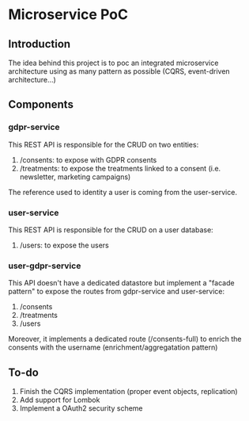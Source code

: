 # Microservice PoC

## Introduction

The idea behind this project is to poc an integrated microservice architecture using as many pattern as possible (CQRS, event-driven architecture...)

## Components

### gdpr-service

This REST API is responsible for the CRUD on two entities:
1. /consents: to expose with GDPR consents
2. /treatments: to expose the treatments linked to a consent (i.e. newsletter, marketing campaigns)

The reference used to identity a user is coming from the user-service.

### user-service

This REST API is responsible for the CRUD on a user database:
1. /users: to expose the users

### user-gdpr-service

This API doesn't have a dedicated datastore but implement a "facade pattern" to expose the routes from gdpr-service and user-service:
1. /consents
2. /treatments
3. /users

Moreover, it implements a dedicated route (/consents-full) to enrich the consents with the username (enrichment/aggregatation pattern)

## To-do

1. Finish the CQRS implementation (proper event objects, replication)
2. Add support for Lombok
3. Implement a OAuth2 security scheme
